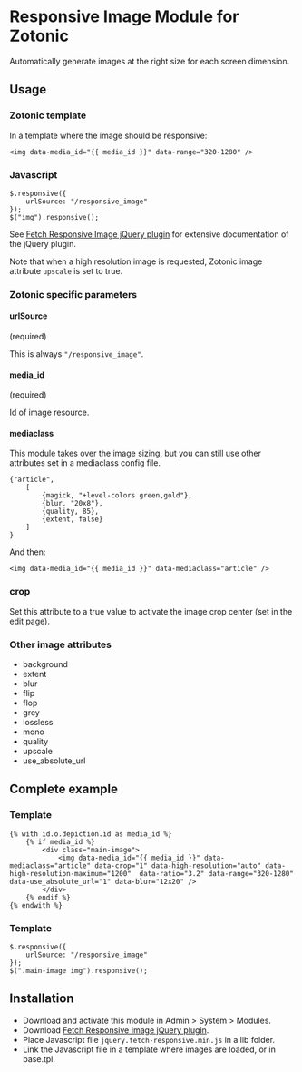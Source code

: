 # Responsive Image Module for Zotonic

Automatically generate images at the right size for each screen dimension.

## Usage

### Zotonic template

In a template where the image should be responsive:

    <img data-media_id="{{ media_id }}" data-range="320-1280" />


### Javascript

    $.responsive({
        urlSource: "/responsive_image"
    });
    $("img").responsive();


See [Fetch Responsive Image jQuery plugin](https://github.com/ArthurClemens/jquery-fetch-responsive-plugin) for extensive documentation of the jQuery plugin.

Note that when a high resolution image is requested, Zotonic image attribute `upscale` is set to true.


### Zotonic specific parameters

#### urlSource

(required) 

This is always `"/responsive_image"`.


#### media_id

(required) 

Id of image resource.

#### mediaclass

This module takes over the image sizing, but you can still use other attributes set in a mediaclass config file.

    {"article",
        [
            {magick, "+level-colors green,gold"},
            {blur, "20x8"},
            {quality, 85},
            {extent, false}
        ]
    }
    
And then:

    <img data-media_id="{{ media_id }}" data-mediaclass="article" />

### crop

Set this attribute to a true value to activate the image crop center (set in the edit page).

### Other image attributes

* background
* extent
* blur
* flip
* flop
* grey
* lossless
* mono
* quality
* upscale
* use_absolute_url

## Complete example

### Template

    {% with id.o.depiction.id as media_id %}
        {% if media_id %}
            <div class="main-image">
                <img data-media_id="{{ media_id }}" data-mediaclass="article" data-crop="1" data-high-resolution="auto" data-high-resolution-maximum="1200"  data-ratio="3.2" data-range="320-1280" data-use_absolute_url="1" data-blur="12x20" />
            </div>
        {% endif %}
    {% endwith %}
    
### Template

    $.responsive({
        urlSource: "/responsive_image"
    });
    $(".main-image img").responsive();

## Installation

* Download and activate this module in Admin > System > Modules.
* Download [Fetch Responsive Image jQuery plugin](https://github.com/ArthurClemens/jquery-fetch-responsive-plugin).
* Place Javascript file `jquery.fetch-responsive.min.js` in a lib folder.
* Link the Javascript file in a template where images are loaded, or in base.tpl.
